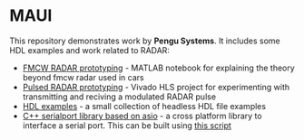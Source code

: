 # MAUI

This repository demonstrates work by **Pengu Systems**. It includes some HDL examples and work related to RADAR:
* [FMCW RADAR prototyping](./examples/fmcw_radar/) - MATLAB notebook for explaining the theory beyond fmcw radar used in cars
* [Pulsed RADAR prototyping](./examples/pulsed_radar/) - Vivado HLS project for experimenting with transmitting and reciving a modulated RADAR pulse
* [HDL examples](./examples/hdl/) - a small collection of headless HDL file examples
* [C++ serialport library based on asio](./examples/serialport/) - a cross platform library to interface a serial port. This can be built using [this script](./scripts/cpp/build_cpp_examples)

